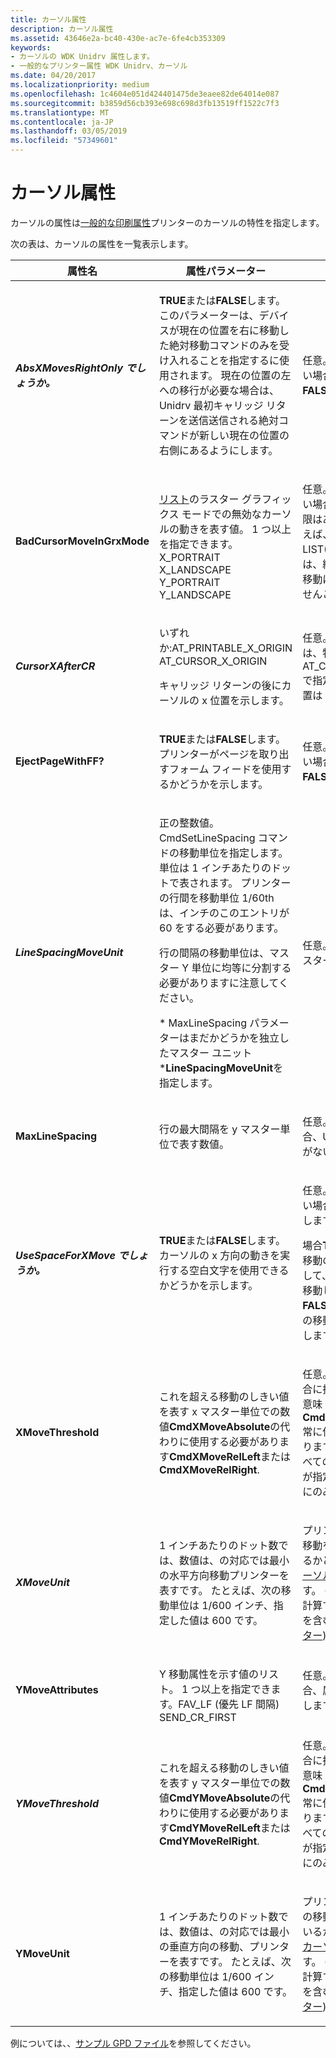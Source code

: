 ```yaml
---
title: カーソル属性
description: カーソル属性
ms.assetid: 43646e2a-bc40-430e-ac7e-6fe4cb353309
keywords:
- カーソルの WDK Unidrv 属性します。
- 一般的なプリンター属性 WDK Unidrv、カーソル
ms.date: 04/20/2017
ms.localizationpriority: medium
ms.openlocfilehash: 1c4604e051d424401475de3eaee82de64014e087
ms.sourcegitcommit: b3859d56cb393e698c698d3fb13519ff1522c7f3
ms.translationtype: MT
ms.contentlocale: ja-JP
ms.lasthandoff: 03/05/2019
ms.locfileid: "57349601"
---
```

# <a name="cursor-attributes"></a>カーソル属性





カーソルの属性は[一般的な印刷属性](general-printing-attributes.md)プリンターのカーソルの特性を指定します。

次の表は、カーソルの属性を一覧表示します。

<table>
<colgroup>
<col width="33%" />
<col width="33%" />
<col width="33%" />
</colgroup>
<thead>
<tr class="header">
<th>属性名</th>
<th>属性パラメーター</th>
<th>コメント</th>
</tr>
</thead>
<tbody>
<tr class="odd">
<td><p><strong><em>AbsXMovesRightOnly でしょうか。</strong></p></td>
<td><p><strong>TRUE</strong>または<strong>FALSE</strong>します。 このパラメーターは、デバイスが現在の位置を右に移動した絶対移動コマンドのみを受け入れることを指定するに使用されます。 現在の位置の左への移行が必要な場合は、Unidrv 最初キャリッジ リターンを送信送信される絶対コマンドが新しい現在の位置の右側にあるようにします。</p></td>
<td><p>任意。 指定されていない場合、既定値は<strong>FALSE</strong>します。</p></td>
</tr>
<tr class="even">
<td><p><strong></em>BadCursorMoveInGrxMode</strong></p></td>
<td><p></p>
<a href="lists.md" data-raw-source="[LIST](lists.md)">リスト</a>のラスター グラフィックス モードでの無効なカーソルの動きを表す値。 1 つ以上を指定できます。X_PORTRAIT X_LANDSCAPE Y_PORTRAIT Y_LANDSCAPE</td>
<td><p>任意。 指定されていない場合は、既定値に制限はありません。 たとえば、LIST(X_PORTRAIT) では、縦向きの x 方向の移動は許可されていませんことを示します。</p></td>
</tr>
<tr class="odd">
<td><p><strong><em>CursorXAfterCR</strong></p></td>
<td><p></p>
いずれか:AT_PRINTABLE_X_ORIGIN AT_CURSOR_X_ORIGIN
<p>キャリッジ リターンの後にカーソルの x 位置を示します。</p></td>
<td><p>任意。 既定値は、これは、物理的な AT_CURSOR_X_ORIGIN で指定しない場合、位置は 0。</p></td>
</tr>
<tr class="even">
<td><p><strong></em>EjectPageWithFF?</strong></p></td>
<td><p><strong>TRUE</strong>または<strong>FALSE</strong>します。 プリンターがページを取り出すフォーム フィードを使用するかどうかを示します。</p></td>
<td><p>任意。 指定されていない場合、既定値は<strong>FALSE</strong>します。</p></td>
</tr>
<tr class="odd">
<td><p><strong><em>LineSpacingMoveUnit</strong></p></td>
<td><p>正の整数値。 CmdSetLineSpacing コマンドの移動単位を指定します。 単位は 1 インチあたりのドットで表されます。 プリンターの行間を移動単位 1/60th は、インチのこのエントリが 60 をする必要があります。</p>
<p>行の間隔の移動単位は、マスター Y 単位に均等に分割する必要がありますに注意してください。</p>
<p>* MaxLineSpacing パラメーターはまだかどうかを独立したマスター ユニット *<strong>LineSpacingMoveUnit</strong>を指定します。</p></td>
<td><p>任意。 既定値は、1 マスターの単位です。</p></td>
</tr>
<tr class="even">
<td><p><strong></em>MaxLineSpacing</strong></p></td>
<td><p>行の最大間隔を y マスター単位で表す数値。</p></td>
<td><p>任意。 指定しない場合、Unidrv は、最大値がないと仮定します。</p></td>
</tr>
<tr class="odd">
<td><p><strong><em>UseSpaceForXMove でしょうか。</strong></p></td>
<td><p><strong>TRUE</strong>または<strong>FALSE</strong>します。 カーソルの x 方向の動きを実行する空白文字を使用できるかどうかを示します。</p></td>
<td><p>任意。 指定されていない場合、既定値は<strong>TRUE</strong>します。</p>
<p>場合<strong>TRUE</strong>Unidrv 粗い移動のスペースを使用して、fine の null 値が移動します。 場合<strong>FALSE</strong>Unidrv はすべての移動を null 値を使用します。</p></td>
</tr>
<tr class="even">
<td><p><strong></em>XMoveThreshold</strong></p></td>
<td><p>これを超える移動のしきい値を表す x マスター単位での数値<strong>CmdXMoveAbsolute</strong>の代わりに使用する必要があります<strong>CmdXMoveRelLeft</strong>または<strong>CmdXMoveRelRight</strong>.</p></td>
<td><p>任意。 既定値が 0 の場合に指定しない場合、意味<strong>CmdXMoveAbsolute</strong>常に使用する必要があります。 次の 3 つのすべての x 移動コマンドが指定されている場合にのみ適用されます。</p></td>
</tr>
<tr class="odd">
<td><p><strong><em>XMoveUnit</strong></p></td>
<td><p>1 インチあたりのドット数では、数値は、の対応では最小の水平方向移動プリンターを表すです。 たとえば、次の移動単位は 1/600 インチ、指定した値は 600 です。</p></td>
<td><p>プリンターが水平方向移動をサポートしているかどうかに必要な<a href="cursor-commands.md" data-raw-source="[cursor commands](cursor-commands.md)">カーソル コマンド</a>します。 (指定されて場合、計算するときにこの値を含む<a href="master-units.md" data-raw-source="[master units](master-units.md)">ユニットをマスター</a>)。</p></td>
</tr>
<tr class="even">
<td><p><strong></em>YMoveAttributes</strong></p></td>
<td><p></p>
Y 移動属性を示す値のリスト。 1 つ以上を指定できます。FAV_LF (優先 LF 間隔) SEND_CR_FIRST</td>
<td><p>任意。 指定しない場合、属性がないと仮定します。</p></td>
</tr>
<tr class="odd">
<td><p><strong><em>YMoveThreshold</strong></p></td>
<td><p>これを超える移動のしきい値を表す y マスター単位での数値<strong>CmdYMoveAbsolute</strong>の代わりに使用する必要があります<strong>CmdYMoveRelLeft</strong>または<strong>CmdYMoveRelRight</strong>.</p></td>
<td><p>任意。 既定値が 0 の場合に指定しない場合、意味<strong>CmdYMoveAbsolute</strong>常に使用する必要があります。 次の 3 つのすべての y 移動コマンドが指定されている場合にのみ適用されます。</p></td>
</tr>
<tr class="even">
<td><p><strong></em>YMoveUnit</strong></p></td>
<td><p>1 インチあたりのドット数では、数値は、の対応では最小の垂直方向の移動、プリンターを表すです。 たとえば、次の移動単位は 1/600 インチ、指定した値は 600 です。</p></td>
<td><p>プリンターが垂直方向の移動をサポートしているかどうかに必要な<a href="cursor-commands.md" data-raw-source="[cursor commands](cursor-commands.md)">カーソル コマンド</a>します。 (指定されて場合、計算するときにこの値を含む<a href="master-units.md" data-raw-source="[master units](master-units.md)">ユニットをマスター</a>)。</p></td>
</tr>
</tbody>
</table>

 

例については、、[サンプル GPD ファイル](sample-gpd-files.md)を参照してください。

 

 




